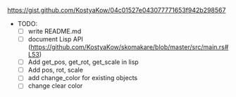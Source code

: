 https://gist.github.com/KostyaKow/04c01527e043077771653f942b298567

- TODO:
   - [ ] write README.md
   - [ ] document Lisp API (https://github.com/KostyaKow/skomakare/blob/master/src/main.rs#L53)
   - [ ] Add get_pos, get_rot, get_scale in lisp
   - [ ] Add pos, rot, scale
   - [ ] add change_color for existing objects
   - [ ] change clear color
